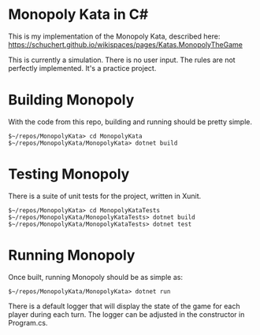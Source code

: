 # Monopoly Kata in C#

This is my implementation of the Monopoly Kata, described here:
https://schuchert.github.io/wikispaces/pages/Katas.MonopolyTheGame

This is currently a simulation.  There is no user input.  The rules are not perfectly implemented.  It's a practice project.

# Building Monopoly

With the code from this repo, building and running should be pretty simple.

```
$~/repos/MonopolyKata> cd MonopolyKata
$~/repos/MonopolyKata/MonopolyKata> dotnet build
```

# Testing Monopoly

There is a suite of unit tests for the project, written in Xunit.

```
$~/repos/MonopolyKata> cd MonopolyKataTests
$~/repos/MonopolyKata/MonopolyKataTests> dotnet build
$~/repos/MonopolyKata/MonopolyKataTests> dotnet test
```

# Running Monopoly

Once built, running Monopoly should be as simple as:

```
$~/repos/MonopolyKata/MonopolyKata> dotnet run
```

There is a default logger that will display the state of the game for each player during each turn.  The logger can be adjusted in the constructor in Program.cs.  
